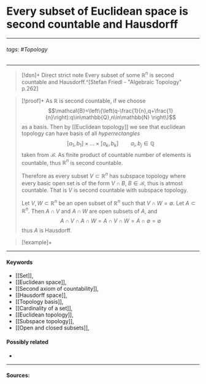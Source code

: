 # Every subset of Euclidean space is second countable and Hausdorff
***
###### tags: #Topology 
***
>[!dsn]+ Direct strict note
>Every subset of some $\mathbb{R}^{n}$ is second countable and Hausdorff.^[Stefan Friedl - "Algebraic Topology" p.262]

>[!proof]+
>As $\mathbb{R}$ is second countable, if we choose
>$$\mathcal{B}=\left\{\left(q-\frac{1}{n},q+\frac{1}{n}\right):q\in\mathbb{Q},n\in\mathbb{N} \right\}$$
>as a basis. Then by [[Euclidean topology]] we see that euclidean topology can have basis of all *hyperrectangles*
>$$[a_{1},b_{1}]\times\dots\times[a_{k},b_{k}]\qquad a_{i},b_{j}\in\mathbb{Q}$$
>taken from $\mathcal{B}$. As finite product of countable number of elements is countable, thus $\mathbb{R}^{n}$ is second countable.
>
>Therefore as every subset $V\subset\mathbb{R}^{n}$ has subspace topology where every basic open set is of the form $V\cap B$, $B\in\mathcal{B}$, thus is atmost countable. That is  $V$ is second countable with subspace topology.
>
>Let $V,W\subset\mathbb{R}^{n}$ be an open subset of $\mathbb{R}^{n}$ such that $V\cap W=\emptyset$. Let $A\subset\mathbb{R}^{n}$. Then $A\cap V$ and $A\cap W$ are open subsets of $A$, and
>$$A\cap V\cap A\cap W=A\cap V\cap W=A\cap\emptyset=\emptyset$$
>thus $A$ is Hausdorff. 

>[!example]+ 
>
***
#### Keywords
- [[Set]],
- [[Euclidean space]],
- [[Second axiom of countability]],
- [[Hausdorff space]],
- [[Topology basis]],
- [[Cardinality of a set]],
- [[Euclidean topology]],
- [[Subspace topology]],
- [[Open and closed subsets]],
#### Possibly related
- 
***
#### Sources: